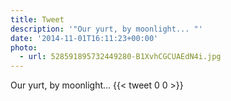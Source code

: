 ```yaml
---
title: Tweet
description: '"Our yurt, by moonlight... "'
date: '2014-11-01T16:11:23+00:00'
photo:
  - url: 528591895732449280-B1XvhCGCUAEdN4i.jpg
---
```

Our yurt, by moonlight... 
      {{< tweet 0 0 >}}
    
